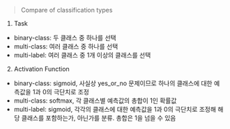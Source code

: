 > Compare of classification types

1. Task
- binary-class: 두 클래스 중 하나를 선택
- multi-class: 여러 클래스 중 하나를 선택
- multi-label: 여러 클래스 중 1개 이상의 클래스를 선택

2. Activation Function
- binary-class: sigmoid, 사실상 yes_or_no 문제이므로 하나의 클래스에 대한 예측값을 1과 0의 극단치로 조정
- multi-class: softmax, 각 클래스별 예측값의 총합이 1인 확률값
- multi-label: sigmoid, 각각의 클래스에 대한 예측값을 1과 0의 극단치로 조정해 해당 클래스를 포함하는가, 아닌가를 분류. 총합은 1을 넘을 수 있음 
